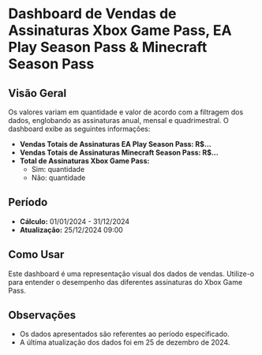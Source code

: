 # Dashboard de Vendas de Assinaturas Xbox Game Pass, EA Play Season Pass & Minecraft Season Pass

## Visão Geral


Os valores variam em quantidade e valor de acordo com a filtragem dos dados, englobando as assinaturas anual, mensal e quadrimestral. O dashboard exibe as seguintes informações:

* **Vendas Totais de Assinaturas EA Play Season Pass: R$...** 
* **Vendas Totais de Assinaturas Minecraft Season Pass: R$...** 
* **Total de Assinaturas Xbox Game Pass:**
    * Sim: quantidade
    * Não: quantidade

## Período

* **Cálculo:** 01/01/2024 - 31/12/2024
* **Atualização:** 25/12/2024 09:00

## Como Usar

Este dashboard é uma representação visual dos dados de vendas. Utilize-o para entender o desempenho das diferentes assinaturas do Xbox Game Pass.

## Observações

* Os dados apresentados são referentes ao período especificado.
* A última atualização dos dados foi em 25 de dezembro de 2024.
